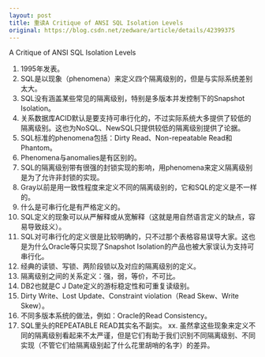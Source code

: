 ```yaml
---
layout: post
title: 重读A Critique of ANSI SQL Isolation Levels
original: https://blog.csdn.net/zedware/article/details/42399375
---
```

                
A Critique of ANSI SQL Isolation Levels

1. 1995年发表。
2. SQL是以现象（phenomena）来定义四个隔离级别的，但是与实际系统差别太大。
3. SQL没有涵盖某些常见的隔离级别，特别是多版本并发控制下的Snapshot Isolation。
4. 关系数据库ACID默认是要支持可串行化的，不过实际系统大多提供了较低的隔离级别。这也为NoSQL、NewSQL只提供较低的隔离级别提供了论据。
5. SQL标准的phenomena包括：Dirty Read、Non-repeatable Read和Phantom。
6. Phenomena与anomalies是有区别的。
7. SQL的隔离级别带有很强的封锁实现的影响，用phenomena来定义隔离级别是为了允许非封锁的实现。
8. Gray以前是用一致性程度来定义不同的隔离级别的，它和SQL的定义是不一样的。
9. 什么是可串行化是有严格定义的。
10. SQL定义的现象可以从严解释或从宽解释（这就是用自然语言定义的缺点，容易导致歧义）。
11. SQL对可串行化的定义很是比较明确的，只不过那个表格容易误导大家。这也是为什么Oracle等只实现了Snapshot Isolation的产品也被大家误认为支持可串行化。
12. 经典的读锁、写锁、两阶段锁以及对应的隔离级别的定义。
13. 隔离级别之间的关系定义：强，弱，等价，不可比。
14. DB2也就是C J Date定义的游标稳定性和可重复读级别。
15. Dirty Write、Lost Update、Constraint violation（Read Skew、Write Skew）。
16. 不同多版本系统的做法，例如：Oracle的Read Consistency。
17. SQL里头的REPEATABLE READ其实名不副实。
xx. 虽然拿这些现象来定义不同的隔离级别看起来不太严谨，但是它们有助于我们识别不同隔离级别、不同实现（不管它们给隔离级别起了什么花里胡哨的名字）的差异。


